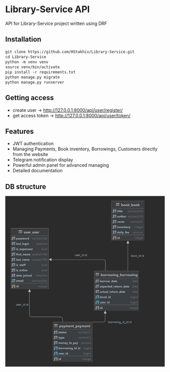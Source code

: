 # Library-Service API

API for Library-Service project written using DRF

## Installation 


```shell
git clone https://github.com/HStakhiv/Library-Service.git
cd Library-Service
python -m venv venv
source venv/bin/activate
pip install -r requirements.txt
python manage.py migrate
python manage.py runserver
```

## Getting access

* create user -> http://127.0.0.1:8000/api/user/register/
* get access token -> http://127.0.0.1:8000/api/user/token/

## Features

* JWT authentication
* Managing Payments, Book inventory, Borrowings, Customers directly from the website
* Telegram notification display
* Powerful admin panel for advanced managing
* Detailed documentation

## DB structure
![Website Interface](db_structure.png)